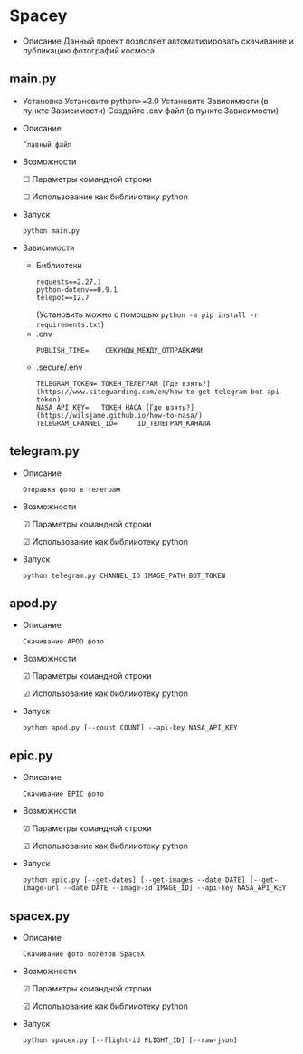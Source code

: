 # Spacey

- Описание
    Данный проект позволяет автоматизировать скачивание и публикацию фотографий космоса.

## main.py
- Установка
    Установите python>=3.0
    Установите Зависимости (в пункте Зависимости)
    Создайте .env файл (в пункте Зависимости)
- Описание
    ```
    Главный файл
    ```
- Возможности

    &#9744; Параметры командной строки

    &#9744; Использование как библииотеку python
- Запуск
    ```
    python main.py
    ```
- Зависимости
    - Библиотеки
        ```
        requests==2.27.1
        python-dotenv==0.9.1
        telepot==12.7
        ```
        (Установить можно с помощью ```python -m pip install -r requirements.txt```)
    - .env
        ```
        PUBLISH_TIME=    СЕКУНДЫ_МЕЖДУ_ОТПРАВКАМИ
        ```
    - .secure/.env
        ```
        TELEGRAM_TOKEN= ТОКЕН_ТЕЛЕГРАМ [Где взять?](https://www.siteguarding.com/en/how-to-get-telegram-bot-api-token)
        NASA_API_KEY=   ТОКЕН_НАСА [Где взять?](https://wilsjame.github.io/how-to-nasa/)
        TELEGRAM_CHANNEL_ID=     ID_ТЕЛЕГРАМ_КАНАЛА
        ```
## telegram.py
- Описание
    ```
    Отправка фото в телеграм
    ```
- Возможности

    &#9745; Параметры командной строки

    &#9745; Использование как библииотеку python
- Запуск
    ```
    python telegram.py CHANNEL_ID IMAGE_PATH BOT_TOKEN
    ```
## apod.py
- Описание
    ```
    Скачивание APOD фото
    ```
- Возможности

    &#9745; Параметры командной строки

    &#9745; Использование как библииотеку python
- Запуск
    ```
    python apod.py [--count COUNT] --api-key NASA_API_KEY
    ```
## epic.py
- Описание
    ```
    Скачивание EPIC фото
    ```
- Возможности

    &#9745; Параметры командной строки

    &#9745; Использование как библииотеку python
- Запуск
    ```
    python epic.py [--get-dates] [--get-images --date DATE] [--get-image-url --date DATE --image-id IMAGE_ID] --api-key NASA_API_KEY
    ```
## spacex.py
- Описание
    ```
    Скачивание фото полётов SpaceX
    ```
- Возможности

    &#9745; Параметры командной строки

    &#9745; Использование как библииотеку python
- Запуск
    ```
    python spacex.py [--flight-id FLIGHT_ID] [--raw-json]
    ```